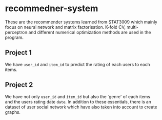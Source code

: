# recommedner-system

These are the recommender systems learned from STAT3009 which mainly focus on neural network and matrix factorisation. 
K-fold CV, multi-perceptron and different numerical optimization methods are used in the program.

## Project 1
We have `user_id` and `item_id` to predict the rating of each users to each items.

## Project 2
We have not only `user_id` and `item_id` but also the 'genre' of each items and the users rating date `date`.
In addition to these essentials, there is an dataset of user social network which have also taken into account to create graphs.
